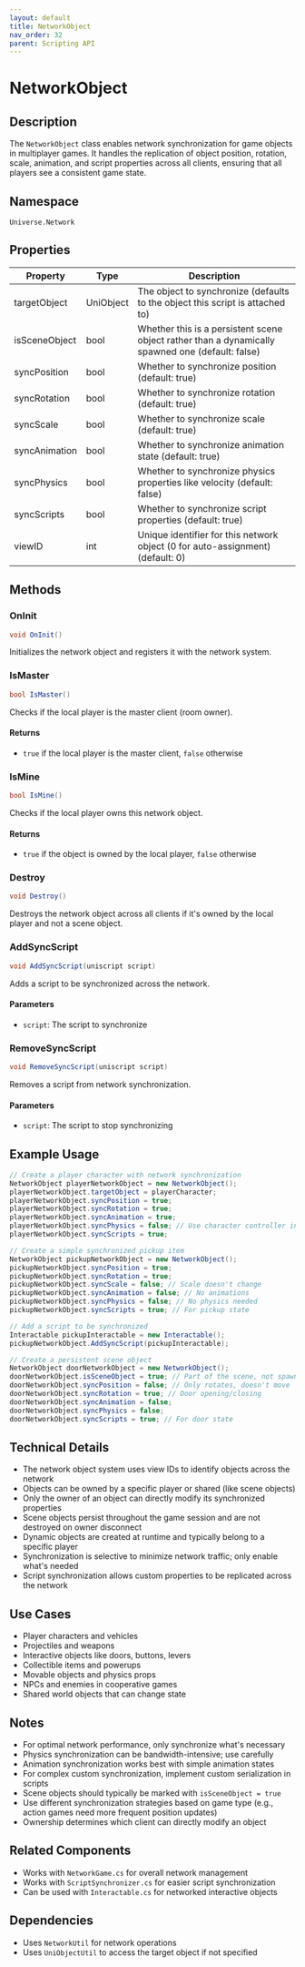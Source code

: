```yaml
---
layout: default
title: NetworkObject
nav_order: 32
parent: Scripting API
---
```

# NetworkObject

## Description
The `NetworkObject` class enables network synchronization for game objects in multiplayer games. It handles the replication of object position, rotation, scale, animation, and script properties across all clients, ensuring that all players see a consistent game state.

## Namespace
`Universe.Network`

## Properties
| Property      | Type      | Description                                                                                      |
|---------------|-----------|--------------------------------------------------------------------------------------------------|
| targetObject  | UniObject | The object to synchronize (defaults to the object this script is attached to)                    |
| isSceneObject | bool      | Whether this is a persistent scene object rather than a dynamically spawned one (default: false) |
| syncPosition  | bool      | Whether to synchronize position (default: true)                                                  |
| syncRotation  | bool      | Whether to synchronize rotation (default: true)                                                  |
| syncScale     | bool      | Whether to synchronize scale (default: true)                                                     |
| syncAnimation | bool      | Whether to synchronize animation state (default: true)                                           |
| syncPhysics   | bool      | Whether to synchronize physics properties like velocity (default: false)                         |
| syncScripts   | bool      | Whether to synchronize script properties (default: true)                                         |
| viewID        | int       | Unique identifier for this network object (0 for auto-assignment) (default: 0)                   |

## Methods

### OnInit
```csharp
void OnInit()
```
Initializes the network object and registers it with the network system.

### IsMaster
```csharp
bool IsMaster()
```
Checks if the local player is the master client (room owner).

#### Returns
- `true` if the local player is the master client, `false` otherwise

### IsMine
```csharp
bool IsMine()
```
Checks if the local player owns this network object.

#### Returns
- `true` if the object is owned by the local player, `false` otherwise

### Destroy
```csharp
void Destroy()
```
Destroys the network object across all clients if it's owned by the local player and not a scene object.

### AddSyncScript
```csharp
void AddSyncScript(uniscript script)
```
Adds a script to be synchronized across the network.

#### Parameters
- `script`: The script to synchronize

### RemoveSyncScript
```csharp
void RemoveSyncScript(uniscript script)
```
Removes a script from network synchronization.

#### Parameters
- `script`: The script to stop synchronizing

## Example Usage
```csharp
// Create a player character with network synchronization
NetworkObject playerNetworkObject = new NetworkObject();
playerNetworkObject.targetObject = playerCharacter;
playerNetworkObject.syncPosition = true;
playerNetworkObject.syncRotation = true;
playerNetworkObject.syncAnimation = true;
playerNetworkObject.syncPhysics = false; // Use character controller instead
playerNetworkObject.syncScripts = true;

// Create a simple synchronized pickup item
NetworkObject pickupNetworkObject = new NetworkObject();
pickupNetworkObject.syncPosition = true;
pickupNetworkObject.syncRotation = true;
pickupNetworkObject.syncScale = false; // Scale doesn't change
pickupNetworkObject.syncAnimation = false; // No animations
pickupNetworkObject.syncPhysics = false; // No physics needed
pickupNetworkObject.syncScripts = true; // For pickup state

// Add a script to be synchronized
Interactable pickupInteractable = new Interactable();
pickupNetworkObject.AddSyncScript(pickupInteractable);

// Create a persistent scene object
NetworkObject doorNetworkObject = new NetworkObject();
doorNetworkObject.isSceneObject = true; // Part of the scene, not spawned
doorNetworkObject.syncPosition = false; // Only rotates, doesn't move
doorNetworkObject.syncRotation = true; // Door opening/closing
doorNetworkObject.syncAnimation = false;
doorNetworkObject.syncPhysics = false;
doorNetworkObject.syncScripts = true; // For door state
```

## Technical Details
- The network object system uses view IDs to identify objects across the network
- Objects can be owned by a specific player or shared (like scene objects)
- Only the owner of an object can directly modify its synchronized properties
- Scene objects persist throughout the game session and are not destroyed on owner disconnect
- Dynamic objects are created at runtime and typically belong to a specific player
- Synchronization is selective to minimize network traffic; only enable what's needed
- Script synchronization allows custom properties to be replicated across the network

## Use Cases
- Player characters and vehicles
- Projectiles and weapons
- Interactive objects like doors, buttons, levers
- Collectible items and powerups
- Movable objects and physics props
- NPCs and enemies in cooperative games
- Shared world objects that can change state

## Notes
- For optimal network performance, only synchronize what's necessary
- Physics synchronization can be bandwidth-intensive; use carefully
- Animation synchronization works best with simple animation states
- For complex custom synchronization, implement custom serialization in scripts
- Scene objects should typically be marked with `isSceneObject = true`
- Use different synchronization strategies based on game type (e.g., action games need more frequent position updates)
- Ownership determines which client can directly modify an object

## Related Components
- Works with `NetworkGame.cs` for overall network management
- Works with `ScriptSynchronizer.cs` for easier script synchronization
- Can be used with `Interactable.cs` for networked interactive objects

## Dependencies
- Uses `NetworkUtil` for network operations
- Uses `UniObjectUtil` to access the target object if not specified
